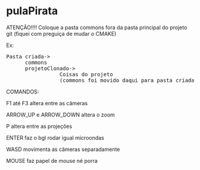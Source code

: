 # pulaPirata
ATENÇÃO!!!! Coloque a pasta commons fora da pasta principal do projeto git (fiquei com preguiça de mudar o CMAKE)

Ex:

<pre>Pasta criada-> 
      commons
      projetoClonado->
                 Coisas do projeto
                 (commons foi movido daqui para pasta criada)</pre>


COMANDOS:

F1 até F3 altera entre as câmeras

ARROW_UP e ARROW_DOWN altera o zoom

P altera entre as projeções

ENTER faz o bgl rodar igual microondas

WASD movimenta as câmeras separadamente

MOUSE faz papel de mouse né porra
